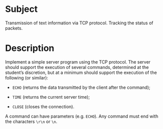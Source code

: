 # Subject

Transmission of text information via TCP protocol. Tracking the status of
packets.

# Description

Implement a simple server program using the TCP protocol. The server should
support the execution of several commands, determined at the student’s
discretion, but at a minimum should support the execution of the following
(or similar):

 * `ECHO` (returns the data transmitted by the client after the command);

 * `TIME` (returns the current server time);

 * `CLOSE` (closes the connection).

 A command can have parameters (e.g. `ECHO`). Any command must end with the
 characters `\r\n` or `\n`.
